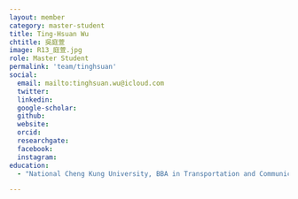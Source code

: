 ```yaml
---
layout: member
category: master-student
title: Ting-Hsuan Wu
chtitle: 吳庭萱
image: R13_庭萱.jpg
role: Master Student
permalink: 'team/tinghsuan'
social:
  email: mailto:tinghsuan.wu@icloud.com
  twitter: 
  linkedin: 
  google-scholar: 
  github: 
  website: 
  orcid: 
  researchgate: 
  facebook: 
  instagram: 
education:
  - "National Cheng Kung University, BBA in Transportation and Communication Management Science (2024)"

---
```



